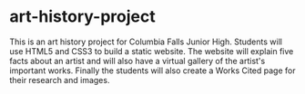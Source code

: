 # art-history-project
This is an art history project for Columbia Falls Junior High. 
Students will use HTML5 and CSS3 to build a static website.
The website will explain five facts about an artist and will also have a virtual gallery of the artist's important works.
Finally the students will also create a Works Cited page for their research and images. 


